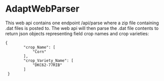 # AdaptWebParser

This web api contains one endpoint /api/parse where a zip file containing .dat files is posted to. 
The web api will then parse the .dat file contents to return json objects representing field crop names and crop varieties:
```
{
        "crop_Name": [
            "Corn"
        ],
        "crop_Variety_Name": [
            "DKC62-77RIB"
        ]
 }
 ```
